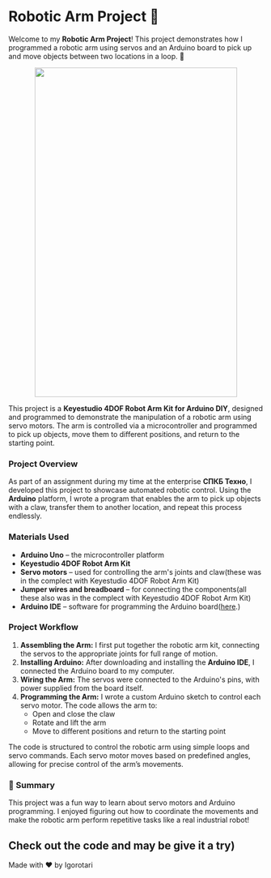 # Robotic Arm Project 🤖

Welcome to my **Robotic Arm Project**! This project demonstrates how I programmed a robotic arm using servos and an Arduino board to pick up and move objects between two locations in a loop. 🚀

<p align="center">
  <img width="400" height="650" src="https://github.com/igorotari/ArmRobotDIY/blob/main/94i0qr.gif">
</p>

This project is a **Keyestudio 4DOF Robot Arm Kit for Arduino DIY**, designed and programmed to demonstrate the manipulation of a robotic arm using servo motors. The arm is controlled via a microcontroller and programmed to pick up objects, move them to different positions, and return to the starting point.

### Project Overview

As part of an assignment during my time at the enterprise **СПКБ Техно**, I developed this project to showcase automated robotic control. Using the **Arduino** platform, I wrote a program that enables the arm to pick up objects with a claw, transfer them to another location, and repeat this process endlessly.

### Materials Used
- **Arduino Uno** – the microcontroller platform
- **Keyestudio 4DOF Robot Arm Kit**
- **Servo motors** – used for controlling the arm's joints and claw(these was in the complect with Keyestudio 4DOF Robot Arm Kit)
- **Jumper wires and breadboard** – for connecting the components(all these also was in the complect with Keyestudio 4DOF Robot Arm Kit)
- **Arduino IDE** – software for programming the Arduino board([here](https://www.arduino.cc/en/software).)

### Project Workflow

1. **Assembling the Arm:** I first put together the robotic arm kit, connecting the servos to the appropriate joints for full range of motion.
2. **Installing Arduino:** After downloading and installing the **Arduino IDE**, I connected the Arduino board to my computer.
3. **Wiring the Arm:** The servos were connected to the Arduino's pins, with power supplied from the board itself.
4. **Programming the Arm:** I wrote a custom Arduino sketch to control each servo motor. The code allows the arm to:
   - Open and close the claw
   - Rotate and lift the arm
   - Move to different positions and return to the starting point

The code is structured to control the robotic arm using simple loops and servo commands. Each servo motor moves based on predefined angles, allowing for precise control of the arm’s movements.

### 📜 Summary
This project was a fun way to learn about servo motors and Arduino programming. I enjoyed figuring out how to coordinate the movements and make the robotic arm perform repetitive tasks like a real industrial robot!

Check out the code and may be give it a try)
---
Made with ❤️ by Igorotari
